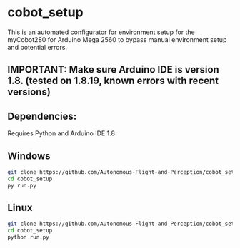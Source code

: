 # cobot_setup
This is an automated configurator for environment setup for the myCobot280 for Arduino Mega 2560 to bypass manual environment setup and potential errors. 

## IMPORTANT: Make sure Arduino IDE is version 1.8. (tested on 1.8.19, known errors with recent versions)

## Dependencies: 
Requires Python and Arduino IDE 1.8

## Windows

```bash
git clone https://github.com/Autonomous-Flight-and-Perception/cobot_setup
cd cobot_setup
py run.py
```

## Linux
```bash
git clone https://github.com/Autonomous-Flight-and-Perception/cobot_setup
cd cobot_setup
python run.py
```
